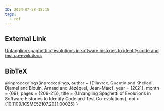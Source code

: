 ```yaml
---
ID: 2024-07-28-18:15
tags:
  - ref
---
```

## External Link

[Untangling spaghetti of evolutions in software histories to identify code and test co-evolutions](https://www.researchgate.net/publication/356515553_Untangling_Spaghetti_of_Evolutions_in_Software_Histories_to_Identify_Code_and_Test_Co-evolutions)
## BibTeX

@inproceedings{inproceedings,
author = {Dilavrec, Quentin and Khelladi, Djamel and Blouin, Arnaud and Jézéquel, Jean-Marc},
year = {2021},
month = {09},
pages = {206-216},
title = {Untangling Spaghetti of Evolutions in Software Histories to Identify Code and Test Co-evolutions},
doi = {10.1109/ICSME52107.2021.00025}
}